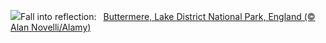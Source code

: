 ![](https://www.bing.com/th?id=OHR.AutumnCumbria_EN-US3797009731_UHD.jpg&w=1000)Fall into reflection:&nbsp;&ensp;[Buttermere, Lake District National Park, England (© Alan Novelli/Alamy)](https://www.bing.com/th?id=OHR.AutumnCumbria_EN-US3797009731_UHD.jpg)
<br><br/>
